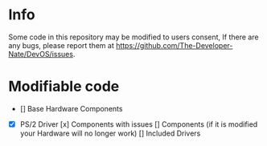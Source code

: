 # Info
Some code in this repository may be modified to users consent, If there are any bugs, please report them at https://github.com/The-Developer-Nate/DevOS/issues.

# Modifiable code
 - [] Base Hardware Components
 - [x] PS/2 Driver
[x] Components with issues
[] Components (if it is modified your Hardware will no longer work)
[] Included Drivers
